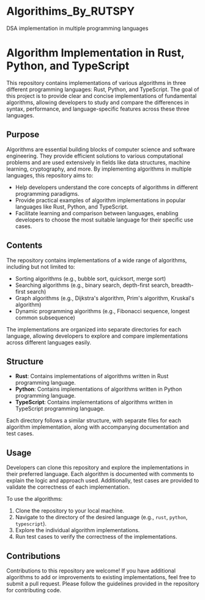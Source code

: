 # Algorithims_By_RUTSPY

DSA implementation in multiple programming languages

# Algorithm Implementation in Rust, Python, and TypeScript

This repository contains implementations of various algorithms in three different programming languages: Rust, Python, and TypeScript. The goal of this project is to provide clear and concise implementations of fundamental algorithms, allowing developers to study and compare the differences in syntax, performance, and language-specific features across these three languages.

## Purpose

Algorithms are essential building blocks of computer science and software engineering. They provide efficient solutions to various computational problems and are used extensively in fields like data structures, machine learning, cryptography, and more. By implementing algorithms in multiple languages, this repository aims to:

- Help developers understand the core concepts of algorithms in different programming paradigms.
- Provide practical examples of algorithm implementations in popular languages like Rust, Python, and TypeScript.
- Facilitate learning and comparison between languages, enabling developers to choose the most suitable language for their specific use cases.

## Contents

The repository contains implementations of a wide range of algorithms, including but not limited to:

- Sorting algorithms (e.g., bubble sort, quicksort, merge sort)
- Searching algorithms (e.g., binary search, depth-first search, breadth-first search)
- Graph algorithms (e.g., Dijkstra's algorithm, Prim's algorithm, Kruskal's algorithm)
- Dynamic programming algorithms (e.g., Fibonacci sequence, longest common subsequence)

The implementations are organized into separate directories for each language, allowing developers to explore and compare implementations across different languages easily.

## Structure

- **Rust**: Contains implementations of algorithms written in Rust programming language.
- **Python**: Contains implementations of algorithms written in Python programming language.
- **TypeScript**: Contains implementations of algorithms written in TypeScript programming language.

Each directory follows a similar structure, with separate files for each algorithm implementation, along with accompanying documentation and test cases.

## Usage

Developers can clone this repository and explore the implementations in their preferred language. Each algorithm is documented with comments to explain the logic and approach used. Additionally, test cases are provided to validate the correctness of each implementation.

To use the algorithms:

1. Clone the repository to your local machine.
2. Navigate to the directory of the desired language (e.g., `rust`, `python`, `typescript`).
3. Explore the individual algorithm implementations.
4. Run test cases to verify the correctness of the implementations.

## Contributions

Contributions to this repository are welcome! If you have additional algorithms to add or improvements to existing implementations, feel free to submit a pull request. Please follow the guidelines provided in the repository for contributing code.
